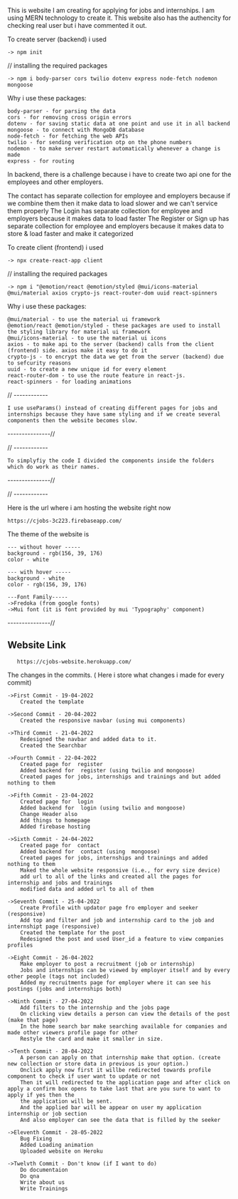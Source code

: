 This is website I am creating for applying for jobs and internships.
I am using MERN technology to create it. This website also has the authencity for checking real user but i have commented it out.

To create server (backend) i used

    -> npm init

// installing the required packages

    -> npm i body-parser cors twilio dotenv express node-fetch nodemon mongoose

Why i use these packages:

    body-parser - for parsing the data
    cors - for removing cross origin errors
    dotenv - for saving static data at one point and use it in all backend
    mongoose - to connect with MongoDB database
    node-fetch - for fetching the web APIs
    twilio - for sending verification otp on the phone numbers
    nodemon - to make server restart automatically whenever a change is made
    express - for routing

In backend, there is a challenge because i have to create two api one for the employees and other employers.

The contact has separate collection for employee and employers because if we combine them then it make data to load slower and we can't service them properly
The Login has separate collection for employee and employers because it makes data to load faster
The Register or Sign up has separate collection for employee and employers because it makes data to store & load faster and make it categorized

To create client (frontend) i used

    -> npx create-react-app client

// installing the required packages

    -> npm i "@emotion/react @emotion/styled @mui/icons-material @mui/material axios crypto-js react-router-dom uuid react-spinners

Why i use these packages:

    @mui/material - to use the material ui framework
    @emotion/react @emotion/styled - these packages are used to install the styling library for material ui framework
    @mui/icons-material - to use the material ui icons
    axios - to make api to the server (backend) calls from the client (frontend) side. axios make it easy to do it
    crypto-js - to encrypt the data we get from the server (backend) due to sefcurity reasons
    uuid - to create a new unique id for every element
    react-router-dom - to use the route feature in react-js.
    react-spinners - for loading animations

// ------------

    I use useParams() instead of creating different pages for jobs and internships because they have same styling and if we create several
    components then the website becomes slow.

---------------//

// ------------

    To simplyfiy the code I divided the components inside the folders which do work as their names.

---------------//

// ------------


Here is the url where i am hosting the website right now

    https://cjobs-3c223.firebaseapp.com/

The theme of the website is

    --- without hover -----
    background - rgb(156, 39, 176)
    color - white

    --- with hover -----
    background - white
    color - rgb(156, 39, 176)

    ---Font Family-----
    ->Fredoka (from google fonts)
    ->Mui font (it is font provided by mui 'Typography' component)

---------------//

## Website Link
    
       https://cjobs-website.herokuapp.com/

The changes in the commits. ( Here i store what changes i made for every commit)

    ->First Commit - 19-04-2022
        Created the template

    ->Second Commit - 20-04-2022
        Created the responsive navbar (using mui components)

    ->Third Commit - 21-04-2022
        Redesigned the navbar and added data to it.
        Created the Searchbar

    ->Fourth Commit - 22-04-2022
        Created page for  register
        Added backend for  register (using twilio and mongoose)
        Created pages for jobs, internships and trainings and but added nothing to them

    ->Fifth Commit - 23-04-2022
        Created page for  login
        Added backend for  login (using twilio and mongoose)
        Change Header also
        Add things to homepage 
        Added firebase hosting

    ->Sixth Commit - 24-04-2022
        Created page for  contact
        Added backend for  contact (using  mongoose)
        Created pages for jobs, internships and trainings and added nothing to them
        Maked the whole website responsive (i.e., for evry size device)
        add url to all of the links and created all the pages for internship and jobs and trainings
        modified data and added url to all of them

    ->Seventh Commit - 25-04-2022
        Create Profile with updator page fro employer and seeker (responsive)
        Add top and filter and job and internship card to the job and internshipt page (responsive)
        Created the template for the post
        Redesigned the post and used User_id a feature to view companies profiles

    ->Eight Commit - 26-04-2022
        Make employer to post a recruitment (job or internship)
        Jobs and internships can be viewed by employer itself and by every other people (tags not included)
        Added my recruitments page for employer where it can see his postings (jobs and internships both)

    ->Ninth Commit - 27-04-2022
        Add filters to the internship and the jobs page
        On clicking view details a person can view the details of the post (make that page)
        In the home search bar make searching available for companies and made other viewers profile page for other
        Restyle the card and make it smaller in size.

    ->Tenth Commit - 28-04-2022
        A person can apply on that internship make that option. (create new collection or store data in previous is your option.)
        Onclick apply now first it willbe redirected towards profile component to check if user want to update or not
        Then it will redirected to the application page and after click on apply a confirm box opens to take last that are you sure to want to apply if yes then the 
        the application will be sent.
        And the applied bar will be appear on user my application internship or job section
        And also employer can see the data that is filled by the seeker

    ->Eleventh Commit - 28-05-2022
        Bug Fixing
        Added Loading animation
        Uploaded website on Heroku

    ->Twelvth Commit - Don't know (if I want to do)
        Do documentaion
        Do qna
        Write about us
        Write Trainings 
